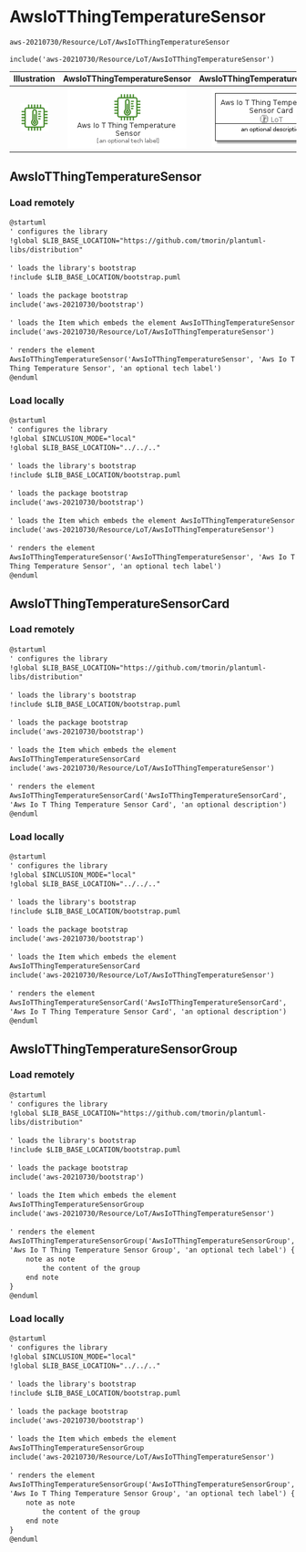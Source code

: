 # AwsIoTThingTemperatureSensor


```text
aws-20210730/Resource/LoT/AwsIoTThingTemperatureSensor
```

```text
include('aws-20210730/Resource/LoT/AwsIoTThingTemperatureSensor')
```



| Illustration | AwsIoTThingTemperatureSensor | AwsIoTThingTemperatureSensorCard | AwsIoTThingTemperatureSensorGroup |
| :---: | :---: | :---: | :---: |
| ![illustration for Illustration](../../../aws-20210730/Resource/LoT/AwsIoTThingTemperatureSensor.png) | ![illustration for AwsIoTThingTemperatureSensor](../../../aws-20210730/Resource/LoT/AwsIoTThingTemperatureSensor.Local.png) | ![illustration for AwsIoTThingTemperatureSensorCard](../../../aws-20210730/Resource/LoT/AwsIoTThingTemperatureSensorCard.Local.png) | ![illustration for AwsIoTThingTemperatureSensorGroup](../../../aws-20210730/Resource/LoT/AwsIoTThingTemperatureSensorGroup.Local.png) |




## AwsIoTThingTemperatureSensor

### Load remotely
```plantuml
@startuml
' configures the library
!global $LIB_BASE_LOCATION="https://github.com/tmorin/plantuml-libs/distribution"

' loads the library's bootstrap
!include $LIB_BASE_LOCATION/bootstrap.puml

' loads the package bootstrap
include('aws-20210730/bootstrap')

' loads the Item which embeds the element AwsIoTThingTemperatureSensor
include('aws-20210730/Resource/LoT/AwsIoTThingTemperatureSensor')

' renders the element
AwsIoTThingTemperatureSensor('AwsIoTThingTemperatureSensor', 'Aws Io T Thing Temperature Sensor', 'an optional tech label')
@enduml
```

### Load locally
```plantuml
@startuml
' configures the library
!global $INCLUSION_MODE="local"
!global $LIB_BASE_LOCATION="../../.."

' loads the library's bootstrap
!include $LIB_BASE_LOCATION/bootstrap.puml

' loads the package bootstrap
include('aws-20210730/bootstrap')

' loads the Item which embeds the element AwsIoTThingTemperatureSensor
include('aws-20210730/Resource/LoT/AwsIoTThingTemperatureSensor')

' renders the element
AwsIoTThingTemperatureSensor('AwsIoTThingTemperatureSensor', 'Aws Io T Thing Temperature Sensor', 'an optional tech label')
@enduml
```

## AwsIoTThingTemperatureSensorCard

### Load remotely
```plantuml
@startuml
' configures the library
!global $LIB_BASE_LOCATION="https://github.com/tmorin/plantuml-libs/distribution"

' loads the library's bootstrap
!include $LIB_BASE_LOCATION/bootstrap.puml

' loads the package bootstrap
include('aws-20210730/bootstrap')

' loads the Item which embeds the element AwsIoTThingTemperatureSensorCard
include('aws-20210730/Resource/LoT/AwsIoTThingTemperatureSensor')

' renders the element
AwsIoTThingTemperatureSensorCard('AwsIoTThingTemperatureSensorCard', 'Aws Io T Thing Temperature Sensor Card', 'an optional description')
@enduml
```

### Load locally
```plantuml
@startuml
' configures the library
!global $INCLUSION_MODE="local"
!global $LIB_BASE_LOCATION="../../.."

' loads the library's bootstrap
!include $LIB_BASE_LOCATION/bootstrap.puml

' loads the package bootstrap
include('aws-20210730/bootstrap')

' loads the Item which embeds the element AwsIoTThingTemperatureSensorCard
include('aws-20210730/Resource/LoT/AwsIoTThingTemperatureSensor')

' renders the element
AwsIoTThingTemperatureSensorCard('AwsIoTThingTemperatureSensorCard', 'Aws Io T Thing Temperature Sensor Card', 'an optional description')
@enduml
```

## AwsIoTThingTemperatureSensorGroup

### Load remotely
```plantuml
@startuml
' configures the library
!global $LIB_BASE_LOCATION="https://github.com/tmorin/plantuml-libs/distribution"

' loads the library's bootstrap
!include $LIB_BASE_LOCATION/bootstrap.puml

' loads the package bootstrap
include('aws-20210730/bootstrap')

' loads the Item which embeds the element AwsIoTThingTemperatureSensorGroup
include('aws-20210730/Resource/LoT/AwsIoTThingTemperatureSensor')

' renders the element
AwsIoTThingTemperatureSensorGroup('AwsIoTThingTemperatureSensorGroup', 'Aws Io T Thing Temperature Sensor Group', 'an optional tech label') {
    note as note
        the content of the group
    end note
}
@enduml
```

### Load locally
```plantuml
@startuml
' configures the library
!global $INCLUSION_MODE="local"
!global $LIB_BASE_LOCATION="../../.."

' loads the library's bootstrap
!include $LIB_BASE_LOCATION/bootstrap.puml

' loads the package bootstrap
include('aws-20210730/bootstrap')

' loads the Item which embeds the element AwsIoTThingTemperatureSensorGroup
include('aws-20210730/Resource/LoT/AwsIoTThingTemperatureSensor')

' renders the element
AwsIoTThingTemperatureSensorGroup('AwsIoTThingTemperatureSensorGroup', 'Aws Io T Thing Temperature Sensor Group', 'an optional tech label') {
    note as note
        the content of the group
    end note
}
@enduml
```

